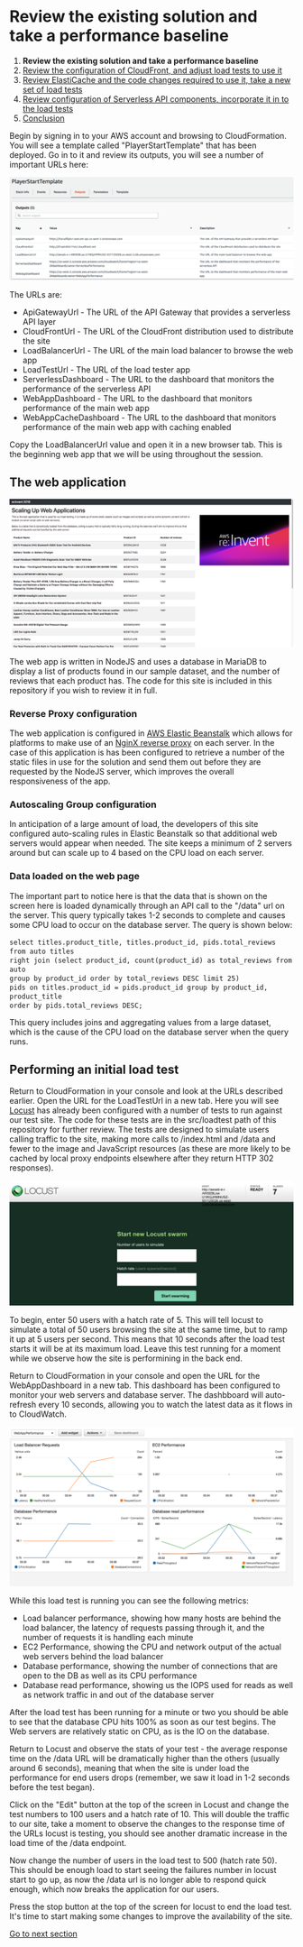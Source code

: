 # Review the existing solution and take a performance baseline

1. **Review the existing solution and take a performance baseline**
2. [Review the configuration of CloudFront, and adjust load tests to use it](2-cloudfront.md)
3. [Review ElastiCache and the code changes required to use it, take a new set of load tests](3-elasticache.md)
4. [Review configuration of Serverless API components, incorporate it in to the load tests](4-serverless.md)
5. [Conclusion](conclusion.md)

Begin by signing in to your AWS account and browsing to CloudFormation. You will see a template
called "PlayerStartTemplate" that has been deployed. Go in to it and review its outputs, you will
see a number of important URLs here:

![A screenshot of the URLs](images/start-1.png)

The URLs are:

* ApiGatewayUrl - The URL of the API Gateway that provides a serverless API layer
* CloudFrontUrl - The URL of the CloudFront distribution used to distribute the site
* LoadBalancerUrl - The URL of the main load balancer to browse the web app
* LoadTestUrl - The URL of the load tester app
* ServerlessDashboard - The URL to the dashboard that monitors the performance of the serverless API
* WebAppDashboard - The URL to the dashboard that monitors performance of the main web app
* WebAppCacheDashboard - The URL to the dashboard that monitors performance of the main web app with caching enabled

Copy the LoadBalancerUrl value and open it in a new browser tab. This is the beginning web app that
we will be using throughout the session.

## The web application

![A screenshot of the web app](images/start-2.png)

The web app is written in NodeJS and uses a database in MariaDB to display a list of products found
in our sample dataset, and the number of reviews that each product has. The code for this site is
included in this repository if you wish to review it in full.

### Reverse Proxy configuration

The web application is configured in [AWS Elastic Beanstalk](https://aws.amazon.com/elasticbeanstalk/)
which allows for platforms to make use of an [NginX reverse proxy](https://docs.aws.amazon.com/elasticbeanstalk/latest/dg/java-se-nginx.html)
on each server. In the case of this application is has been configured to retrieve a number of
the static files in use for the solution and send them out before they are requested by the
NodeJS server, which improves the overall responsiveness of the app.

### Autoscaling Group configuration

In anticipation of a large amount of load, the developers of this site configured auto-scaling
rules in Elastic Beanstalk so that additional web servers would appear when needed. The site
keeps a minimum of 2 servers around but can scale up to 4 based on the CPU load on each server.

### Data loaded on the web page

The important part to notice here is that the data that is shown on the screen here is loaded
dynamically through an API call to the "/data" url on the server. This query typically takes 1-2
seconds to complete and causes some CPU load to occur on the database server. The query is shown
below:

    select titles.product_title, titles.product_id, pids.total_reviews from auto titles
    right join (select product_id, count(product_id) as total_reviews from auto
    group by product_id order by total_reviews DESC limit 25)
    pids on titles.product_id = pids.product_id group by product_id, product_title
    order by pids.total_reviews DESC;

This query includes joins and aggregating values from a large dataset, which is the cause of the
CPU load on the database server when the query runs.

## Performing an initial load test

Return to CloudFormation in your console and look at the URLs described earlier. Open the URL for
the LoadTestUrl in a new tab. Here you will see [Locust](http://locust.io) has already been configured
with a number of tests to run against our test site. The code for these tests are in the src/loadtest
path of this repository for further review. The tests are designed to simulate users calling traffic to
the site, making more calls to /index.html and /data and fewer to the image and JavaScript resources
(as these are more likely to be cached by local proxy endpoints elsewhere after they return HTTP 302
responses).

![A screenshot of the load tester app](images/start-3.png)

To begin, enter 50 users with a hatch rate of 5. This will tell locust to simulate a total of 50
users browsing the site at the same time, but to ramp it up at 5 users per second. This means that
10 seconds after the load test starts it will be at its maximum load. Leave this test running for a moment while we observe how the site is performining in the back end.

Return to CloudFormation in your console and open the URL for the WebAppDashboard in a new tab. This
dashboard has been configured to monitor your web servers and database server. The dashbboard will
auto-refresh every 10 seconds, allowing you to watch the latest data as it flows in to CloudWatch.

![A screenshot of the cloudwatch dashboard](images/start-4.png)

While this load test is running you can see the following metrics:

* Load balancer performance, showing how many hosts are behind the load balancer, the latency of
  requests passing through it, and the number of requests it is handling each minute
* EC2 Performance, showing the CPU and network output of the actual web servers behind the load
  balancer
* Database performance, showing the number of connections that are open to the DB as well as its
  CPU performance
* Database read performance, showing us the IOPS used for reads as well as network traffic in and
  out of the database server

After the load test has been running for a minute or two you should be able to see that the database
CPU hits 100% as soon as our test begins. The Web servers are relatively static on CPU, as is the
IO on the database.

Return to Locust and observe the stats of your test - the average response time on the /data URL will
be dramatically higher than the others (usually around 6 seconds), meaning that when the site is under
load the performance for end users drops (remember, we saw it load in 1-2 seconds before the test
began).

Click on the "Edit" button at the top of the screen in Locust and change the test numbers to 100 users
and a hatch rate of 10. This will double the traffic to our site, take a moment to observe the changes
to the response time of the URLs locust is testing, you should see another dramatic increase in the
load time of the /data endpoint.

Now change the number of users in the load test to 500 (hatch rate 50). This should be enough load to
start seeing the failures number in locust start to go up, as now the /data url is no longer able to
respond quick enough, which now breaks the application for our users.

Press the stop button at the top of the screen for locust to end the load test. It's time to start
making some changes to improve the availability of the site.

[Go to next section](2-cloudfront.md)
